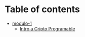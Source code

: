 # Table of contents

* [modulo-1](README.md)
  * [Intro a Cripto Programable](modulo-1/intro-a-criptografia.md)
